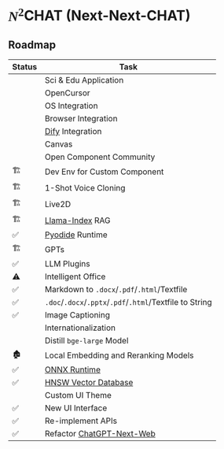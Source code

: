 # <span style="font-family:serif;"><i>N</i><sup>2</sup></span>CHAT (Next-Next-CHAT)

## Roadmap

| Status | Task |
| --- | --- |
|     | Sci & Edu Application |
|     | OpenCursor |
|     | OS Integration |
|     | Browser Integration |
|     | [Dify](https://github.com/langgenius/dify) Integration |
|     | Canvas |
|     | Open Component Community |
| 🏗️ | Dev Env for Custom Component |
| 🏗️ | 1-Shot Voice Cloning |
| 🏗️ | Live2D |
| 🏗️ | [Llama-Index](https://github.com/run-llama/llama_index) RAG |
| ✅   | [Pyodide](https://github.com/pyodide/pyodide) Runtime |
| 🏗️ | GPTs |
| ✅   | LLM Plugins |
| ⚠️  | Intelligent Office |
| ✅   | Markdown to `.docx`/`.pdf`/`.html`/Textfile |
| ✅   | `.doc`/`.docx`/`.pptx`/`.pdf`/`.html`/Textfile to String |
| ✅   | Image Captioning |
|     | Internationalization |
|     | Distill `bge-large` Model |
| 🏚️ | Local Embedding and Reranking Models |
| ✅   | [ONNX Runtime](https://github.com/microsoft/onnxruntime) |
| ✅   | [HNSW Vector Database](https://github.com/poloclub/mememo) |
|     | Custom UI Theme |
| ✅   | New UI Interface |
| ✅   | Re-implement APIs |
| ✅   | Refactor [ChatGPT-Next-Web](https://github.com/ChatGPTNextWeb/ChatGPT-Next-Web) |
